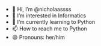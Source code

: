 - 👋 Hi, I’m @nicholaassss
- 👀 I’m interested in Informatics
- 🌱 I’m currently learning to Python
- 📫 How to reach me to Python
- 😄 Pronouns: her/him

<!---
nicholaassss/nicholaassss is a ✨ special ✨ repository because its `README.md` (this file) appears on your GitHub profile.
You can click the Preview link to take a look at your changes.
--->
